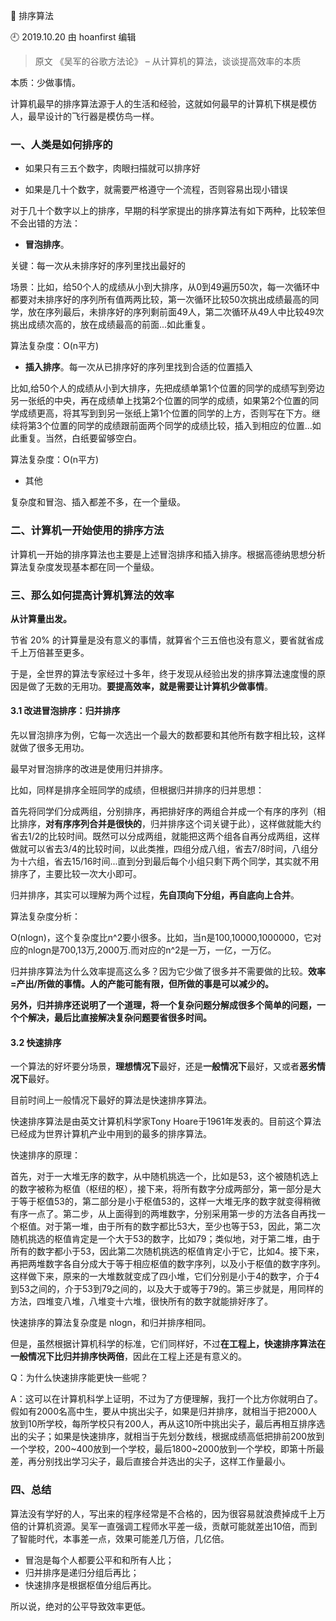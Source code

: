 🐾 排序算法

🕘 2019.10.20 由 hoanfirst 编辑

> 原文 《吴军的谷歌方法论》 – 从计算机的算法，谈谈提高效率的本质

本质：少做事情。

计算机最早的排序算法源于人的生活和经验，这就如何最早的计算机下棋是模仿人，最早设计的飞行器是模仿鸟一样。

### 一、人类是如何排序的

- 如果只有三五个数字，肉眼扫描就可以排序好

- 如果是几十个数字，就需要严格遵守一个流程，否则容易出现小错误

对于几十个数字以上的排序，早期的科学家提出的排序算法有如下两种，比较笨但不会出错的方法：

- **冒泡排序**。

关键：每一次从未排序好的序列里找出最好的

场景：比如，给50个人的成绩从小到大排序，从0到49遍历50次，每一次循环中都要对未排序好的序列所有值两两比较，第一次循环比较50次挑出成绩最高的同学，放在序列最后，未排序好的序列剩前面49人，第二次循环从49人中比较49次挑出成绩次高的，放在成绩最高的前面...如此重复。

算法复杂度：O(n平方)

- **插入排序**。每一次从已排序好的序列里找到合适的位置插入

比如,给50个人的成绩从小到大排序，先把成绩单第1个位置的同学的成绩写到旁边另一张纸的中央，再在成绩单上找第2个位置的同学的成绩，如果第2个位置的同学成绩更高，将其写到到另一张纸上第1个位置的同学的上方，否则写在下方。继续将第3个位置的同学的成绩跟前面两个同学的成绩比较，插入到相应的位置...如此重复。当然，白纸要留够空白。

算法复杂度：O(n平方)

- 其他

复杂度和冒泡、插入都差不多，在一个量级。


### 二、计算机一开始使用的排序方法

计算机一开始的排序算法也主要是上述冒泡排序和插入排序。根据高德纳思想分析算法复杂度发现基本都在同一个量级。


### 三、那么如何提高计算机算法的效率

**从计算量出发。**

节省 20% 的计算量是没有意义的事情，就算省个三五倍也没有意义，要省就省成千上万倍甚至更多。

于是，全世界的算法专家经过十多年，终于发现从经验出发的排序算法速度慢的原因是做了无数的无用功。**要提高效率，就是需要让计算机少做事情**。

#### 3.1 改进冒泡排序：归并排序

先以冒泡排序为例，它每一次选出一个最大的数都要和其他所有数字相比较，这样就做了很多无用功。

最早对冒泡排序的改进是使用归并排序。

比如，同样是排序全班同学的成绩，但根据归并排序的归并思想：

首先将同学们分成两组，分别排序，再把排好序的两组合并成一个有序的序列（相比排序，**对有序序列合并是很快的**，归并排序这个词关键于此），这样做就能大约省去1/2的比较时间。既然可以分成两组，就能把这两个组各自再分成两组，这样做就可以省去3/4的比较时间，以此类推，四组分成八组，省去7/8时间，八组分为十六组，省去15/16时间...直到分到最后每个小组只剩下两个同学，其实就不用排序了，主要比较一次大小即可。

归并排序，其实可以理解为两个过程，**先自顶向下分组，再自底向上合并**。

算法复杂度分析：

O(nlogn)，这个复杂度比n^2要小很多。比如，当n是100,10000,1000000，它对应的nlogn是700,13万,2000万.而对应的n^2是一万，一亿，一万亿。

归并排序算法为什么效率提高这么多？因为它少做了很多并不需要做的比较。**效率=产出/所做的事情。人的产能可能有限，但所做的事是可以减少的。**

**另外，归并排序还说明了一个道理，将一个复杂问题分解成很多个简单的问题，一个个解决，最后比直接解决复杂问题要省很多时间。**

#### 3.2 快速排序

一个算法的好坏要分场景，**理想情况下**最好，还是**一般情况下**最好，又或者**恶劣情况下**最好。

目前时间上一般情况下最好的算法是快速排序算法。

快速排序算法是由英文计算机科学家Tony Hoare于1961年发表的。目前这个算法已经成为世界计算机产业中用到的最多的排序算法。

快速排序的原理：

首先，对于一大堆无序的数字，从中随机挑选一个，比如是53，这个被随机选上的数字被称为枢值（枢纽的枢），接下来，将所有数字分成两部分，第一部分是大于等于枢值53的，第二部分是小于枢值53的，这样一大堆无序的数字就变得稍微有序一点了。第二步，从上面得到的两堆数字，分别采用第一步的方法各自再找一个枢值。对于第一堆，由于所有的数字都比53大，至少也等于53，因此，第二次随机挑选的枢值肯定是一个大于53的数字，比如79；类似地，对于第二堆，由于所有的数字都小于53，因此第二次随机挑选的枢值肯定小于它，比如4。接下来，再把两堆数字各自分成大于等于相应枢值的数字序列，以及小于枢值的数字序列。这样做下来，原来的一大堆数就变成了四小堆，它们分别是小于4的数字，介于4到53之间的，介于53到79之间的，以及大于或等于79的。第三步就是，用同样的方法，四堆变八堆，八堆变十六堆，很快所有的数字就能排好序了。

快速排序的算法复杂度是 nlogn，和归并排序相同。

但是，虽然根据计算机科学的标准，它们同样好，不过**在工程上，快速排序算法在一般情况下比归并排序快两倍**，因此在工程上还是有意义的。

Q：为什么快速排序能更快一些呢？

A：这可以在计算机科学上证明，不过为了方便理解，我打一个比方你就明白了。假如有2000名高中生，要从中挑出尖子，如果是归并排序，就相当于把2000人放到10所学校，每所学校只有200人，再从这10所中挑出尖子，最后再相互排序选出的尖子；如果是快速排序，就相当于先划分数线，根据成绩高低把排前200放到一个学校，200\~400放到一个学校，最后1800\~2000放到一个学校，即第十所最差，再分别找出学习尖子，最后直接合并选出的尖子，这样工作量最小。

### 四、总结

算法没有学好的人，写出来的程序经常是不合格的，因为很容易就浪费掉成千上万倍的计算机资源。吴军一直强调工程师水平差一级，贡献可能就差出10倍，而到了智能时代，本事差一点，效果可能差几万倍，几亿倍。

- 冒泡是每个人都要公平和和所有人比；
- 归并排序是递归分组后再比；
- 快速排序是根据枢值分组后再比。

所以说，绝对的公平导致效率更低。
